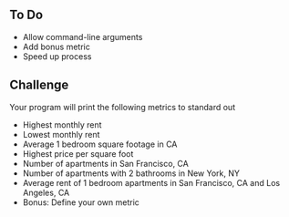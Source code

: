 ## To Do
- Allow command-line arguments
- Add bonus metric
- Speed up process

## Challenge
Your program will print the following metrics to standard out
- Highest monthly rent
- Lowest monthly rent
- Average 1 bedroom square footage in CA	
- Highest price per square foot
- Number of apartments in San Francisco, CA
- Number of apartments with 2 bathrooms in New York, NY
- Average rent of 1 bedroom apartments in San Francisco, CA and Los Angeles, CA
- Bonus: Define your own metric
